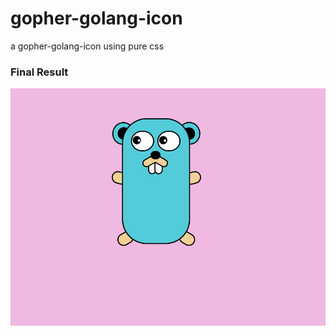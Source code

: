 # gopher-golang-icon
a gopher-golang-icon using pure css

### Final Result

![final](https://github.com/atefeh-dev/gopher-golang-icon/blob/main/Screenshot%20from%202022-06-04%2009-33-31.png)
